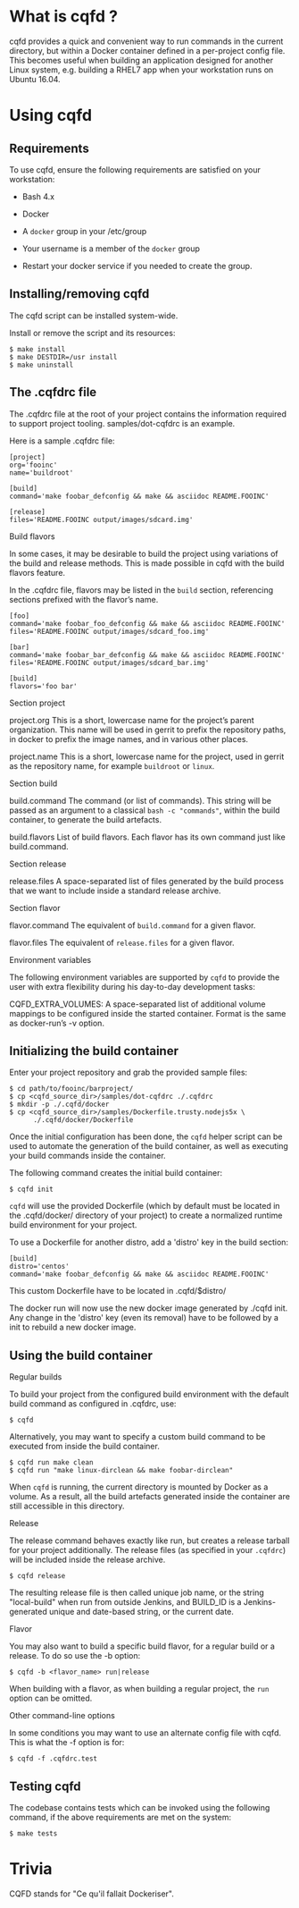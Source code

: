 What is cqfd ?
==============

cqfd provides a quick and convenient way to run commands in the current
directory, but within a Docker container defined in a per-project config
file. This becomes useful when building an application designed for
another Linux system, e.g. building a RHEL7 app when your workstation
runs on Ubuntu 16.04.

Using cqfd
==========

Requirements
------------

To use cqfd, ensure the following requirements are satisfied on your
workstation:

-  Bash 4.x

-  Docker

-  A ``docker`` group in your /etc/group

-  Your username is a member of the ``docker`` group

-  Restart your docker service if you needed to create the group.

Installing/removing cqfd
------------------------

The cqfd script can be installed system-wide.

Install or remove the script and its resources:

    $ make install
    $ make DESTDIR=/usr install
    $ make uninstall

The .cqfdrc file
----------------

The .cqfdrc file at the root of your project contains the information
required to support project tooling. samples/dot-cqfdrc is an example.

Here is a sample .cqfdrc file:

    [project]
    org='fooinc'
    name='buildroot'

    [build]
    command='make foobar_defconfig && make && asciidoc README.FOOINC'

    [release]
    files='README.FOOINC output/images/sdcard.img'

Build flavors

In some cases, it may be desirable to build the project using variations
of the build and release methods. This is made possible in cqfd with the
build flavors feature.

In the .cqfdrc file, flavors may be listed in the ``build`` section,
referencing sections prefixed with the flavor’s name.

    [foo]
    command='make foobar_foo_defconfig && make && asciidoc README.FOOINC'
    files='README.FOOINC output/images/sdcard_foo.img'

    [bar]
    command='make foobar_bar_defconfig && make && asciidoc README.FOOINC'
    files='README.FOOINC output/images/sdcard_bar.img'

    [build]
    flavors='foo bar'

Section project

project.org This is a short, lowercase name for the project’s parent
organization. This name will be used in gerrit to prefix the repository
paths, in docker to prefix the image names, and in various other places.

project.name This is a short, lowercase name for the project, used in
gerrit as the repository name, for example ``buildroot`` or ``linux``.

Section build

build.command The command (or list of commands). This string will be
passed as an argument to a classical ``bash -c "commands"``, within the
build container, to generate the build artefacts.

build.flavors List of build flavors. Each flavor has its own command
just like build.command.

Section release

release.files A space-separated list of files generated by the build
process that we want to include inside a standard release archive.

Section flavor

flavor.command The equivalent of ``build.command`` for a given flavor.

flavor.files The equivalent of ``release.files`` for a given flavor.

Environment variables

The following environment variables are supported by ``cqfd`` to provide
the user with extra flexibility during his day-to-day development tasks:

CQFD\_EXTRA\_VOLUMES: A space-separated list of additional volume
mappings to be configured inside the started container. Format is the
same as docker-run’s -v option.

Initializing the build container
--------------------------------

Enter your project repository and grab the provided sample files:

    $ cd path/to/fooinc/barproject/
    $ cp <cqfd_source_dir>/samples/dot-cqfdrc ./.cqfdrc
    $ mkdir -p ./.cqfd/docker
    $ cp <cqfd_source_dir>/samples/Dockerfile.trusty.nodejs5x \
          ./.cqfd/docker/Dockerfile

Once the initial configuration has been done, the ``cqfd`` helper script
can be used to automate the generation of the build container, as well
as executing your build commands inside the container.

The following command creates the initial build container:

    $ cqfd init

``cqfd`` will use the provided Dockerfile (which by default must be
located in the .cqfd/docker/ directory of your project) to create a
normalized runtime build environment for your project.

To use a Dockerfile for another distro, add a 'distro' key in the build
section:

	[build]
	distro='centos'
	command='make foobar_defconfig && make && asciidoc README.FOOINC'

This custom Dockerfile have to be located in .cqfd/$distro/

The docker run will now use the new docker image generated by ./cqfd
init. Any change in the 'distro' key (even its removal) have to be
followed by a init to rebuild a new docker image.

Using the build container
-------------------------

Regular builds

To build your project from the configured build environment with the
default build command as configured in .cqfdrc, use:

    $ cqfd

Alternatively, you may want to specify a custom build command to be
executed from inside the build container.

    $ cqfd run make clean
    $ cqfd run "make linux-dirclean && make foobar-dirclean"

When ``cqfd`` is running, the current directory is mounted by Docker as
a volume. As a result, all the build artefacts generated inside the
container are still accessible in this directory.

Release

The release command behaves exactly like run, but creates a release
tarball for your project additionally. The release files (as specified
in your ``.cqfdrc``) will be included inside the release archive.

    $ cqfd release

The resulting release file is then called unique job name, or the string
"local-build" when run from outside Jenkins, and BUILD\_ID is a
Jenkins-generated unique and date-based string, or the current date.

Flavor

You may also want to build a specific build flavor, for a regular build
or a release. To do so use the -b option:

    $ cqfd -b <flavor_name> run|release

When building with a flavor, as when building a regular project, the
``run`` option can be omitted.

Other command-line options

In some conditions you may want to use an alternate config file with
cqfd. This is what the -f option is for:

    $ cqfd -f .cqfdrc.test

Testing cqfd
------------

The codebase contains tests which can be invoked using the following
command, if the above requirements are met on the system:

    $ make tests

Trivia
======

CQFD stands for "Ce qu'il fallait Dockeriser".

